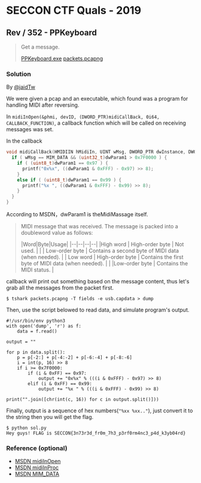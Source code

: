 # SECCON CTF Quals - 2019

## Rev / 352 - PPKeyboard

> Get a message.
>
>    [PPKeyboard.exe](./PPKeyboard.exe)
>    [packets.pcapng](./packets.pcapng)

### Solution

By [@jaidTw](https://github.com/jaidTw)

We were given a pcap and an executable, which found was a program for handling MIDI after reversing.

In `midiInOpen(&phmi, devID, (DWORD_PTR)midiCallBack, 0i64, CALLBACK_FUNCTION)`, a callback function which will be called on receiving messages was set.

In the callback
```c
void midiCallBack(HMIDIIN hMidiIn, UINT wMsg, DWORD_PTR dwInstance, DWORD_PTR dwParam1, DWORD_PTR dwParam2) {
  if ( wMsg == MIM_DATA && (uint32_t)dwParam1 > 0x7F0000 ) {
    if ( (uint8_t)dwParam1 == 0x97 ) {
      printf("0x%x", ((dwParam1 & 0xFFF) - 0x97) >> 8);
    }
    else if ( (uint8_t)dwParam1 == 0x99 ) {
      printf("%x ", ((dwParam1 & 0xFFF) - 0x99) >> 8);
    }
  }
}
```
According to MSDN，dwParam1 is theMidiMassage itself.

> MIDI message that was received. The message is packed into a doubleword value as follows:
> 
> |Word|Byte|Usage|
> |--|--|--|--|
> |High word | High-order byte | Not used. |
> |          | Low-order byte  | Contains a second byte of MIDI data (when needed).  |
> | Low word | High-order byte | Contains the first byte of MIDI data (when needed). |
> |          |Low-order byte   | Contains the MIDI status. |

callback will print out something based on the message content, thus let's grab all the messages from the packet first.
```
$ tshark packets.pcapng -T fields -e usb.capdata > dump
```
Then, use the script belowed to read data, and simulate program's output.
```py3
#!/usr/bin/env python3
with open('dump', 'r') as f:
    data = f.read()

output = ""

for p in data.split():
    p = p[-2:] + p[-4:-2] + p[-6:-4] + p[-8:-6]
    i = int(p, 16) >> 8
    if i >= 0x7F0000:
        if (i & 0xFF) == 0x97:
            output += "0x%x" % (((i & 0xFFF) - 0x97) >> 8)
        elif (i & 0xFF) == 0x99:
            output += "%x " % (((i & 0xFFF) - 0x99) >> 8)

print("".join([chr(int(c, 16)) for c in output.split()]))
```
Finally, output is a sequence of hex numbers(`"%xx %xx.."`), just convert it to the string then you will get the flag.

```
$ python sol.py
Hey guys! FLAG is SECCON{3n73r3d_fr0m_7h3_p3rf0rm4nc3_p4d_k3yb04rd}
```

### Reference (optional)

* [MSDN midiInOpen](https://docs.microsoft.com/en-us/windows/win32/api/mmeapi/nf-mmeapi-midiinopen)
* [MSDN midiInProc](https://docs.microsoft.com/zh-tw/previous-versions/dd798460(v=vs.85))
* [MSDN MIM_DATA](https://docs.microsoft.com/zh-tw/windows/win32/multimedia/mim-data?redirectedfrom=MSDN)
